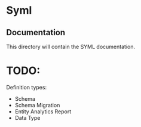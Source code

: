 # Syml

## Documentation

This directory will contain the SYML documentation. 


# TODO:

Definition types:

- Schema
- Schema Migration
- Entity Analytics Report
- Data Type